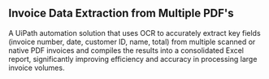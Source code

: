 ## Invoice Data Extraction from Multiple PDF's
A UiPath automation solution that uses OCR to accurately extract key fields (invoice number, date, customer ID, name, total) from multiple scanned or native PDF invoices and compiles the results into a consolidated Excel report, significantly improving efficiency and accuracy in processing large invoice volumes.
